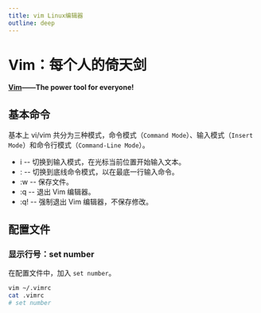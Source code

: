 ```yaml
---
title: vim Linux编辑器
outline: deep
---
```


# Vim：每个人的倚天剑

**[Vim](https://www.vim.org)——The power tool for everyone!**

## 基本命令

基本上 vi/vim 共分为三种模式，命令模式（`Command Mode`）、输入模式（`Insert Mode`）和命令行模式（`Command-Line Mode`）。

- i -- 切换到输入模式，在光标当前位置开始输入文本。
- : -- 切换到底线命令模式，以在最底一行输入命令。
- :w -- 保存文件。
- :q -- 退出 Vim 编辑器。
- :q! -- 强制退出 Vim 编辑器，不保存修改。

## 配置文件

### 显示行号：set number

在配置文件中，加入 `set number`。

```bash
vim ~/.vimrc
cat .vimrc
# set number
```

